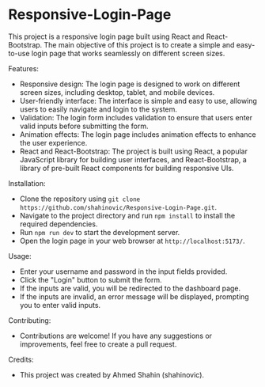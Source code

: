 # Responsive-Login-Page

This project is a responsive login page built using React and React-Bootstrap. The main objective of this project is to create a simple and easy-to-use login page that works seamlessly on different screen sizes.

Features:
- Responsive design: The login page is designed to work on different screen sizes, including desktop, tablet, and mobile devices.
- User-friendly interface: The interface is simple and easy to use, allowing users to easily navigate and login to the system.
- Validation: The login form includes validation to ensure that users enter valid inputs before submitting the form.
- Animation effects: The login page includes animation effects to enhance the user experience.
- React and React-Bootstrap: The project is built using React, a popular JavaScript library for building user interfaces, and React-Bootstrap, a library of pre-built React components for building responsive UIs.

Installation:
- Clone the repository using `git clone https://github.com/shahinovic/Responsive-Login-Page.git`.
- Navigate to the project directory and run `npm install` to install the required dependencies.
- Run `npm run dev` to start the development server.
- Open the login page in your web browser at `http://localhost:5173/`.

Usage:
- Enter your username and password in the input fields provided.
- Click the "Login" button to submit the form.
- If the inputs are valid, you will be redirected to the dashboard page.
- If the inputs are invalid, an error message will be displayed, prompting you to enter valid inputs.

Contributing:
- Contributions are welcome! If you have any suggestions or improvements, feel free to create a pull request.

Credits:
- This project was created by Ahmed Shahin (shahinovic).
